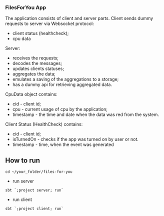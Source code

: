 ### FilesForYou App

The application consists of client and server parts.
Client sends dummy requests to server via Websocket protocol:
- client status (healthcheck);
- cpu data

Server:
- receives the requests;
- decodes the messages;
- updates clients statuses;
- aggregates the data;
- emulates a saving of the aggregations to a storage;
- has a dummy api for retrieving aggregated data.

CpuData object contains:
- cid  - client id;
- cpu  - current usage of cpu by the application;
- timestamp - the time and date when the data was red from 
  the system.

Client Status (HealthCheck) contains:
- cid - client id;
- isTurnedOn - checks if the app was turned on by user or not.
- timestamp - time, when the event was generated              

## How to run

```
cd ~/your_folder/files-for-you
```

- run server
```
sbt `;project server; run`
```

- run client
```
sbt `;project client; run`
```